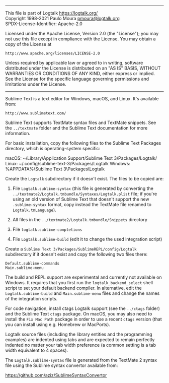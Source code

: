 ________________________________________________________________________

This file is part of Logtalk <https://logtalk.org/>  
Copyright 1998-2021 Paulo Moura <pmoura@logtalk.org>  
SPDX-License-Identifier: Apache-2.0

Licensed under the Apache License, Version 2.0 (the "License");
you may not use this file except in compliance with the License.
You may obtain a copy of the License at

    http://www.apache.org/licenses/LICENSE-2.0

Unless required by applicable law or agreed to in writing, software
distributed under the License is distributed on an "AS IS" BASIS,
WITHOUT WARRANTIES OR CONDITIONS OF ANY KIND, either express or implied.
See the License for the specific language governing permissions and
limitations under the License.
________________________________________________________________________


Sublime Text is a text editor for Windows, macOS, and Linux.
It's available from:

	http://www.sublimetext.com/

Sublime Text supports TextMate syntax files and TextMate snippets. See the
`../textmate` folder and the Sublime Text documentation for more information.

For basic installation, copy the following files to the Sublime Text Packages
directory, which is operating-system specific:

macOS:
	~/Library/Application Support/Sublime Text 3/Packages/Logtalk/
Linux:
	~/.config/sublime-text-3/Packages/Logtalk
Windows:
	%APPDATA%\Sublime Text 3\Packages\Logtalk

Create the `Logtalk` subdirectory if it doesn't exist. The files to be
copied are:

1. File `Logtalk.sublime-syntax` (this file is generated by converting the
`../textmate2/Logtalk.tmbundle/Syntaxes/Logtalk.plist` file; if you're using
an old version of Sublime Text that doesn't support the new `.sublime-syntax`
format, copy instead the TextMate file renamed to `Logtalk.tmLanguage`).

2. All files in the `../textmate2/Logtalk.tmbundle/Snippets` directory

3. File `logtalk.sublime-completions`

4. File `Logtalk.sublime-build` (edit it to change the used integration
script)

Create a `Sublime Text 3/Packages/SublimeREPL/config/Logtalk` subdirectory
if it doesn't exist and copy the following two files there:

	Default.sublime-commands
	Main.sublime-menu

The build and REPL support are experimental and currently not available on
Windows. It requires that you first run the `logtalk_backend_select` shell
script to set your default backend compiler. In alternative, edit the
`Logtalk.sublime-build` and `Main.sublime-menu` files and change the names
of the integration scripts.

For code navigation, install ctags Logtalk support (see the `../ctags` folder)
and the Sublime Text `ctags` package. On macOS, you may also need to install
the `Fix Mac Path` package in order to use a recent `ctags` version (that you
can install using e.g. Homebrew or MacPorts).

Logtalk source files (including the library entities and the programming
examples) are indented using tabs and are expected to remain perfectly 
indented no matter your tab width preference (a common setting is a tab
width equivalent to 4 spaces).

The `Logtalk.sublime-syntax` file is generated from the TextMate 2 syntax file
using the Sublime syntax convertor available from:

https://github.com/aziz/SublimeSyntaxConvertor

